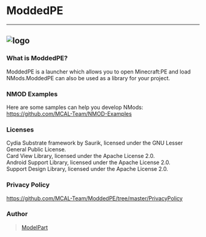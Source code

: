 # ModdedPE
--------
![logo][1]
--------

### What is ModdedPE?
ModdedPE is a launcher which allows you to open Minecraft:PE and load NMods.ModdedPE can also be used as a library for your project.

### NMOD Examples
Here are some samples can help you develop NMods:<br>
<https://github.com/MCAL-Team/NMOD-Examples>

### Licenses
Cydia Substrate framework by Saurik, licensed under the GNU Lesser General Public License.<br>
Card View Library, licensed under the Apache License 2.0.<br>
Android Support Library, licensed under the Apache License 2.0.<br>
Support Design Library, licensed under the Apache License 2.0.<br>

### Privacy Policy
<https://github.com/MCAL-Team/ModdedPE/tree/master/PrivacyPolicy>

### Author
> [ModelPart][2]

[1]: https://raw.githubusercontent.com/MCAL-Team/ModdedPE/master/Art/title_logo.png
[2]: https://github.com/ModelPart

